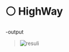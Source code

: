 # ⚪ HighWay

-output

> ![resuli](https://user-images.githubusercontent.com/87034655/140495298-a1693da6-c8d5-4c29-8eac-25d45e9f90df.jpg)
